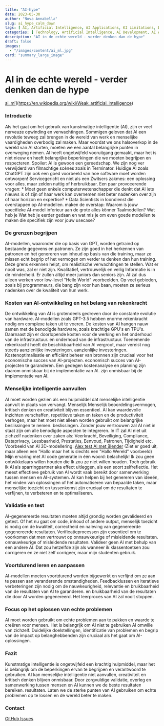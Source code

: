 ```yaml
---
title: "AI-hype"
date: 2023-05-30
author: "Nova Annabella"
slug: ai_hype_calm_down
tags: [ AI, Artificial Intelligence, AI Applications, KI Limitations, Development, Validation, Collaboration, Continuous Learning, Problem Solving ]
categories: [ Technology, Artificial Intelligence, AI Development, AI Applications ]
description: "AI in de echte wereld - verder denken dan de hype"
draft: false
images:
  - "/images/content/ai_ml.jpg"
card: "summary_large_image"
---
```




# AI in de echte wereld - verder denken dan de hype

[ai_ml](/images/content/ai_ml.jpg)](https://en.wikipedia.org/wiki/Weak_artificial_intelligence)

### Introductie

Als het gaat om het gebruik van kunstmatige intelligentie (AI), zijn er veel nerveuze opwinding en verwachtingen.
Sommigen geloven dat AI een revolutie teweeg zal brengen in de wereld van werk en menselijke vaardigheden overbodig zal
maken. Maar voordat we ons halsoverkop in de wereld van AI storten, moeten we een aantal belangrijke punten in
overweging nemen. AI heeft ongetwijfeld vooruitgang gemaakt, maar het is niet nieuw en heeft belangrijke beperkingen die
we moeten begrijpen en respecteren. Spoiler: AI is gewoon een gereedschap. We zijn nog ver verwijderd van filmachtige
scènes zoals in Terminator. Huidige AI zoals ChatGPT zijn ook een goed voorbeeld van hoe software moet worden ontworpen!
Servicegericht en niet als een Zwitsers zakmes: een oplossing voor alles, maar zelden nuttig of herbruikbaar. Een paar
provocerende vragen: * Moet geen enkele computerwetenschapper die denkt dat AI iets nieuws is of zijn of haar werk kan
overnemen  niet beter nadenken over zijn of haar horizon en expertise? * Data Scientists in loondienst die overstappen
op AI-modellen.  maken de overstap: Waarom is jouw specifieke AI-model inferieur aan de grote alles könner
Taalmodellen? Wat heb je  Wat heb je eerder gedaan en wat mis je om even goede modellen te maken die specifiek zijn
voor jouw usecase?

### De grenzen begrijpen

AI-modellen, waaronder die op basis van GPT, worden getraind op bestaande gegevens en patronen. Ze zijn goed in het
herkennen van patronen en het genereren van inhoud op basis van die training, maar ze missen echt begrip of het vermogen
om verder te denken dan hun training. Deze grens erkennen helpt, om realistische verwachtingen te stellen. Wat er nooit
was, zal er niet zijn. Kwalitatief, vertrouwelijk en veilig Informatie is in de minderheid. Er zullen altijd meer
juniors dan seniors zijn. AI zal dus alleen werken voor low-level "Hello World" voorbeelden. Op veel gebieden, zoals bij
programmeurs, die bang zijn voor hun baan, moeten ze serieus nadenken over de kwaliteit van hun werk.

### Kosten van AI-ontwikkeling en het belang van rekenkracht

De ontwikkeling van AI is grotendeels gedreven door de constante evolutie van hardware. AI-modellen zoals GPT-3.5 hebben
enorme rekenkracht nodig om complexe taken uit te voeren. De kosten van AI hangen nauw samen met de benodigde hardware,
zoals krachtige GPU's en TPU's. Daarnaast zijn er doorlopende kosten voor de werking en het onderhoud van de
infrastructuur. en onderhoud van de infrastructuur. Toenemende rekenkracht heeft de beschikbaarheid van AI vergroot,
maar vereist nog steeds aanzienlijke investeringen. aanzienlijke investeringen. Kostenoptimalisatie en efficiënt beheer
van bronnen zijn cruciaal voor het economische succes van AI-projecten. economisch succes van AI-projecten te
garanderen. Een gedegen kostenanalyse en planning zijn daarom onmisbaar bij de implementatie van AI. zijn onmisbaar bij
de implementatie van AI.

### Menselijke intelligentie aanvullen

AI moet worden gezien als een hulpmiddel dat menselijke intelligentie aanvult in plaats van vervangt. Menselijk
Menselijk beoordelingsvermogen, kritisch denken en creativiteit blijven essentieel. AI kan waardevolle inzichten
verschaffen, repetitieve taken en taken en de productiviteit verhogen, maar het moet niet alleen worden gebruikt om
belangrijke beslissingen te nemen. beslissingen. Zonder jouw vertrouwen zal AI niet in staat zijn om alle benodigde
aspecten te integreren. In IT zal AI niet uit zichzelf nadenken over zaken als: Veerkracht, Beveiliging, Compliance,
Dataprivacy, Leesbaarheid, Prestaties, Eenvoud, Patronen, Tijdigheid etc. Voorbeeld van AI 3D-modellering: [Alex test AI
met Blender](https://www.youtube.com/watch?v=x60zHw_z4NM&t=460s) (Ziet er goed uit, maar alleen een "Hallo maar het is
slechts een "Hallo Wereld" voorbeeld) Mijn ervaring met AI code generatie in één woord: belachelijk! Ik zou geen
ontwikkelaars willen houden die Ik zou ze niet willen houden. Toch gebruik ik AI als sparringpartner aka effect
uitleggen, als een soort zelfreflectie. Het meest effectieve gebruik van AI wordt vaak bereikt door samenwerking tussen
mensen en AI-systemen. AI kan helpen bij het genereren van ideeën, het vinden van oplossingen of het automatiseren van
bepaalde taken, maar menselijke toezicht en tussenkomst zijn cruciaal om de resultaten te verfijnen, te verbeteren en te
optimaliseren.

### Validatie en test

AI-gegenereerde resultaten moeten altijd grondig worden gevalideerd en getest. Of het nu gaat om code, inhoud of andere
output, menselijk toezicht is nodig om de kwaliteit, correctheid en naleving van gegenereerde gegenereerde resultaten.
Verificatieprocessen zijn essentieel om te voorkomen dat men vertrouwt op onnauwkeurige of misleidende resultaten.
onnauwkeurige of misleidende resultaten. Valideer geen AI met behulp van een andere AI. Dat zou hetzelfde zijn als
wanneer ik klassentoetsen zou corrigeren en ze niet zelf corrigeer, maar mijn studenten gebruik.

### Voortdurend leren en aanpassen

AI-modellen moeten voortdurend worden bijgewerkt en verfijnd om ze aan te passen aan veranderende omstandigheden.
Feedbacklussen en iteratieve verbeteringen zijn nodig om de nauwkeurigheid, relevantie en bruikbaarheid van de
resultaten van AI te garanderen. en bruikbaarheid van de resultaten die door AI worden gegenereerd. Het leerproces van
AI zal nooit stoppen.

### Focus op het oplossen van echte problemen

AI moet worden gebruikt om echte problemen aan te pakken en waarde te creëren voor mensen. Het is belangrijk om AI niet
te gebruiken AI omwille van zichzelf. Duidelijke doelstellingen, identificatie van problemen en begrip van de impact op
belanghebbenden zijn cruciaal als het gaat om AI-oplossingen.

### Fazit

Kunstmatige intelligentie is ongetwijfeld een krachtig hulpmiddel, maar het is belangrijk om de beperkingen ervan te
begrijpen en verantwoord te gebruiken. AI kan menselijke intelligentie niet aanvullen, creativiteit en kritisch denken
blijven onmisbaar. Door zorgvuldige validatie, overleg en samenwerking tussen mensen en AI kunnen we de beste resultaten
bereiken. resultaten. Laten we de sterke punten van AI gebruiken om echte problemen op te lossen en de wereld beter te
maken.

### Contact

[GitHub Issues](https://github.com/NovaAnnabella/the_unspoken/issues/new/choose).
